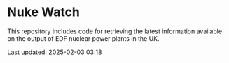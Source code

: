 # Nuke Watch

This repository includes code for retrieving the latest information available on the output of EDF nuclear power plants in the UK.

Last updated: 2025-02-03 03:18